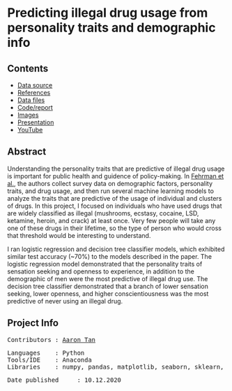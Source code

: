 # Predicting illegal drug usage from personality traits and demographic info
 
## Contents
* [Data source](https://archive.ics.uci.edu/ml/datasets/Drug+consumption+%28quantified%29)
* [References](References)
* [Data files](Data)
* [Code/report](Drugs.ipynb)
* [Images](Images)
* [Presentation](Presentation)
* [YouTube](https://youtu.be/_M2cwrQhsxU)
 
## Abstract
Understanding the personality traits that are predictive of illegal drug usage is important for public health and guidence of policy-making. In [Fehrman et al.](https://arxiv.org/abs/1506.06297), the authors collect survey data on demographic factors, personality traits, and drug usage, and then run several machine learning models to analyze the traits that are predictive of the usage of individual and clusters of drugs. In this project, I focused on individuals who have used drugs that are widely classified as illegal (mushrooms, ecstasy, cocaine, LSD, ketamine, heroin, and crack) at least once. Very few people will take any one of these drugs in their lifetime, so the type of person who would cross that threshold would be interesting to understand.

I ran logistic regression and decision tree classifier models, which exhibited similar test accuracy (~70%) to the models described in the paper. The logistic regression model demonstrated that the personality traits of sensation seeking and openness to experience, in addition to the demographic of men were the most predictive of illegal drug use. The decision tree classifier demonstrated that a branch of lower sensation seeking, lower openness, and higher conscientiousness was the most predictive of never using an illegal drug.

## Project Info
<pre>
Contributors : <a href=https://github.com/aarondzt>Aaron Tan</a>
</pre>

<pre>
Languages    : Python
Tools/IDE    : Anaconda
Libraries    : numpy, pandas, matplotlib, seaborn, sklearn, statsmodels
</pre>

<pre>
Date published     : 10.12.2020
</pre>
